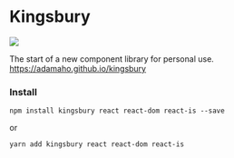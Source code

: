 Kingsbury
=========

![](https://github.com/adamaho/kingsbury/workflows/tests/badge.svg)

The start of a new component library for personal use. https://adamaho.github.io/kingsbury

### Install

`npm install kingsbury react react-dom react-is --save`

or 

`yarn add kingsbury react react-dom react-is `


